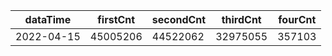 |dataTime|firstCnt|secondCnt|thirdCnt|fourCnt|
|-|-|-|-|-|
|2022-04-15|45005206|44522062|32975055|357103|